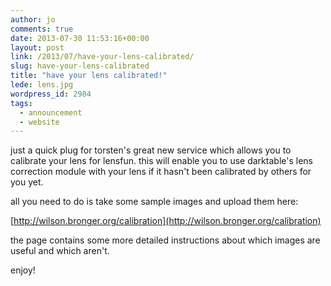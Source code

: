 ```yaml
---
author: jo
comments: true
date: 2013-07-30 11:53:16+00:00
layout: post
link: /2013/07/have-your-lens-calibrated/
slug: have-your-lens-calibrated
title: "have your lens calibrated!"
lede: lens.jpg
wordpress_id: 2984
tags:
  - announcement
  - website
---
```

just a quick plug for torsten's great new service which allows you to calibrate your lens for lensfun. this will enable you to use darktable's lens correction module with your lens if it hasn't been calibrated by others for you yet.

all you need to do is take some sample images and upload them here:

[http://wilson.bronger.org/calibration](http://wilson.bronger.org/calibration)

the page contains some more detailed instructions about which images are useful and which aren't.

enjoy!
